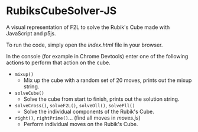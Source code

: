 # RubiksCubeSolver-JS
A visual representation of F2L to solve the Rubik's Cube made with JavaScript and p5js.

To run the code, simply open the *index.html* file in your browser.

In the console (for example in Chrome Devtools) enter one of the following actions to perform that action on the cube.

- `mixup()`
    - Mix up the cube with a random set of 20 moves, prints out the mixup string.
- `solveCube()`
    - Solve the cube from start to finish, prints out the solution string.
- `solveCross()`, `solveF2L()`, `solveOll()`, `solvePll()`
    - Solve the individual components of the Rubik's Cube.
- `right()`, `rightPrime()`... (find all moves in *moves.js*)
    - Perform individual moves on the Rubik's Cube.